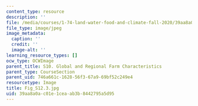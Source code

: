 ```yaml
---
content_type: resource
description: ''
file: /media/courses/1-74-land-water-food-and-climate-fall-2020/39aa8a0ac01e1ceaab3b8442795a5d95_Fig_S12.3.jpg
file_type: image/jpeg
image_metadata:
  caption: ''
  credit: ''
  image-alt: ''
learning_resource_types: []
ocw_type: OCWImage
parent_title: S10. Global and Regional Farm Characteristics
parent_type: CourseSection
parent_uid: 746a661c-1628-56f3-67a9-69bf52c249e4
resourcetype: Image
title: Fig_S12.3.jpg
uid: 39aa8a0a-c01e-1cea-ab3b-8442795a5d95
---
```

